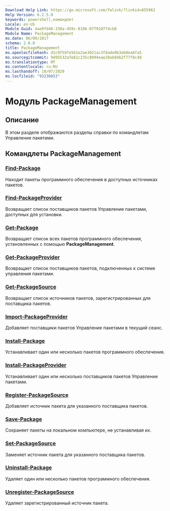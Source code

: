 ```yaml
---
Download Help Link: https://go.microsoft.com/fwlink/?linkid=855962
Help Version: 6.2.5.0
keywords: powershell,командлет
Locale: en-US
Module Guid: 4ae9fd46-338a-459c-8186-07f910774cb8
Module Name: PackageManagement
ms.date: 06/09/2017
schema: 2.0.0
title: PackageManagement
ms.openlocfilehash: d1c9f597e561e2ae3021ac3fdade9b3eb8ea6fa5
ms.sourcegitcommit: 9d95532afe81c235c8094eae28ab84b2f77f8c48
ms.translationtype: MT
ms.contentlocale: ru-RU
ms.lasthandoff: 10/07/2020
ms.locfileid: "93230853"
---
```

# Модуль PackageManagement

## Описание

В этом разделе отображаются разделы справки по командлетам Управление пакетами.

## Командлеты PackageManagement

### [Find-Package](Find-Package.md)
Находит пакеты программного обеспечения в доступных источниках пакетов.

### [Find-PackageProvider](Find-PackageProvider.md)
Возвращает список поставщиков пакетов Управление пакетами, доступных для установки.

### [Get-Package](Get-Package.md)
Возвращает список всех пакетов программного обеспечения, установленных с помощью **PackageManagement**.

### [Get-PackageProvider](Get-PackageProvider.md)
Возвращает список поставщиков пакетов, подключенных к системе управления пакетами.

### [Get-PackageSource](Get-PackageSource.md)
Возвращает список источников пакетов, зарегистрированных для поставщика пакетов.

### [Import-PackageProvider](Import-PackageProvider.md)
Добавляет поставщики пакетов Управление пакетами в текущий сеанс.

### [Install-Package](Install-Package.md)
Устанавливает один или несколько пакетов программного обеспечения.

### [Install-PackageProvider](Install-PackageProvider.md)
Устанавливает один или несколько поставщиков пакетов Управление пакетами.

### [Register-PackageSource](Register-PackageSource.md)
Добавляет источник пакета для указанного поставщика пакетов.

### [Save-Package](Save-Package.md)
Сохраняет пакеты на локальном компьютере, не устанавливая их.

### [Set-PackageSource](Set-PackageSource.md)
Заменяет источник пакета для указанного поставщика пакетов.

### [Uninstall-Package](Uninstall-Package.md)
Удаляет один или несколько пакетов программного обеспечения.

### [Unregister-PackageSource](Unregister-PackageSource.md)
Удаляет зарегистрированный источник пакета.
